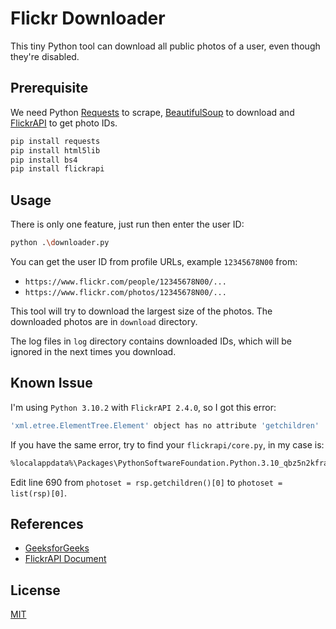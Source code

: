# Flickr Downloader

This tiny Python tool can download all public photos of a user, even though they're disabled.

## Prerequisite

We need Python [Requests](https://pypi.org/project/requests) to scrape, [BeautifulSoup](https://pypi.org/project/bs4) to download and [FlickrAPI](https://pypi.org/project/flickrapi) to get photo IDs.

```bash
pip install requests
pip install html5lib
pip install bs4
pip install flickrapi
```

## Usage

There is only one feature, just run then enter the user ID:

```bash
python .\downloader.py
```

You can get the user ID from profile URLs, example `12345678N00` from:

- `https://www.flickr.com/people/12345678N00/...`
- `https://www.flickr.com/photos/12345678N00/...`

This tool will try to download the largest size of the photos. The downloaded photos are in `download` directory.

The log files in `log` directory contains downloaded IDs, which will be ignored in the next times you download.

## Known Issue

I'm using `Python 3.10.2` with `FlickrAPI 2.4.0`, so I got this error:

```bash
'xml.etree.ElementTree.Element' object has no attribute 'getchildren'
```

If you have the same error, try to find your `flickrapi/core.py`, in my case is:

```bash
%localappdata%\Packages\PythonSoftwareFoundation.Python.3.10_qbz5n2kfra8p0\LocalCache\local-packages\Python310\site-packages\flickrapi\core.py
```

Edit line 690 from `photoset = rsp.getchildren()[0]` to `photoset = list(rsp)[0]`.

## References

- [GeeksforGeeks](https://www.geeksforgeeks.org/how-to-download-all-images-from-a-web-page-in-python)
- [FlickrAPI Document](https://stuvel.eu/flickrapi-doc/7-util.html)

## License

[MIT](https://choosealicense.com/licenses/mit)
